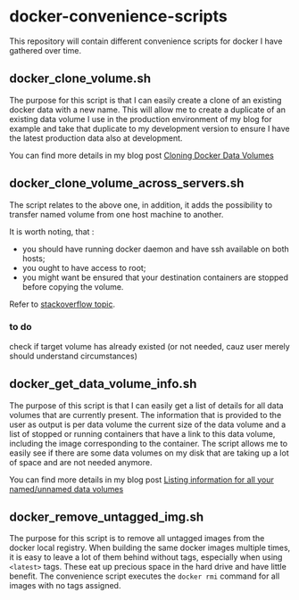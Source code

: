 # docker-convenience-scripts

This repository will contain different convenience scripts for docker I have gathered over time.

## docker_clone_volume.sh

The purpose for this script is that I can easily create a clone of an existing docker data with
a new name. This will allow me to create a duplicate of an existing data volume I use in the
production environment of my blog for example and take that duplicate to my development version
to ensure I have the latest production data also at development.

You can find more details in my blog post [Cloning Docker Data Volumes](https://www.guidodiepen.nl/2016/05/cloning-docker-data-volumes/)

## docker_clone_volume_across_servers.sh

The script relates to the above one, in addition, it adds the possibility to transfer named volume from one host machine to another.

It is worth noting, that :
* you should have running docker daemon and have ssh available on both hosts;
* you ought to have access to root;
* you might want be ensured that your destination containers are stopped before copying the volume.

Refer to [stackoverflow topic](https://stackoverflow.com/questions/42973347/how-to-copy-docker-volume-from-one-machine-to-another).

### to do
check if target volume has already existed (or not needed, cauz user merely should understand circumstances)

## docker_get_data_volume_info.sh

The purpose of this script is that I can easily get a list of details for all data volumes
that are currently present. The information that is provided to the user as output is per
data volume the current size of the data volume and a list of stopped or running containers
that have a link to this data volume, including the image corresponding to the container.
The script allows me to easily see if there are some data volumes on my disk that are taking
up a lot of space and are not needed anymore.

You can find more details in my blog post [Listing information for all your named/unnamed data volumes](https://www.guidodiepen.nl/2017/04/listing-information-for-all-your-named-unnamed-data-volumes/)

## docker_remove_untagged_img.sh

The purpose for this script is to remove all untagged images from the docker local registry.
When building the same docker images multiple times, it is easy to leave a lot of them behind
without tags, especially when using `<latest>` tags. These eat up precious space in the
hard drive and have little benefit. The convenience script executes the `docker rmi` command for all
images with no tags assigned.
